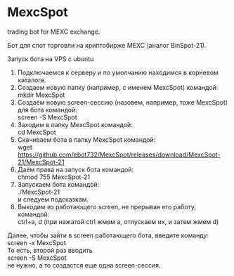 # MexcSpot
trading bot for MEXC exchange. 


Бот для спот торговли на криптобирже MEXC (аналог BinSpot-21).

Запуск бота на VPS с ubuntu
1. Подключаемся к серверу и по умолчанию находимся в корневом каталоге.
2. Создаем новую папку (например, с именем MexcSpot) командой:  
mkdir MexcSpot
3. Создаём новую screen-сессию (назовем, например, тоже MexcSpot) для  бота командой:  
screen -S MexcSpot
4. Заходим в папку MexcSpot командой:  
cd MexcSpot
5. Скачиваем бота в папку MexcSpot командой:  
wget https://github.com/ebot732/MexcSpot/releases/download/MexcSpot-21/MexcSpot-21
6. Даём права на запуск бота командой:  
chmod 755 MexcSpot-21
7. Запускаем  бота командой:  
./MexcSpot-21  
и следуем подсказкам.
8. Выходим из работающего screen, не прерывая его работу, командой:  
ctrl+a, d (при нажатой ctrl жмем а, отпускаем их, и затем жмем d)

Далее, чтобы зайти в screen работающего бота, введите команду:  
screen -x MexcSpot  
То есть, второй раз вводить  
screen -S MexcSpot  
не нужно, а то создастся еще одна screen-сессия.
